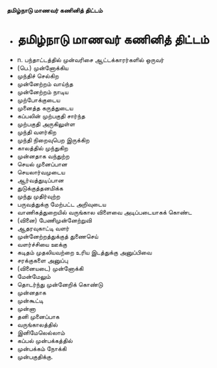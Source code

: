 **தமிழ்நாடு மாணவர் கணினித் திட்டம்**
- # தமிழ்நாடு மாணவர் கணினித் திட்டம்
- n. பந்தாட்டத்தில் முன்வரிசை ஆட்டக்காரர்களில் ஒருவர்
- (பெ.) முன்னோக்கிய
- முந்திச் செல்கிற
- முன்னேற்றம் வாய்ந்த
- முன்னேற்றம் நாடிய
- முற்போக்குடைய
- முனைத்த கருத்துடைய
- கப்பலின் முற்பகுதி சார்ந்த
- முற்பகுதி அருகிலுள்ள
- முந்தி வளர்கிற
- முந்தி நிறைவுபெற இருக்கிற
- காலத்தில் முந்துகிற
- முன்னதாக வந்துற்ற
- செயல் முனைப்பான
- செயலார்வமுடைய
- ஆர்வத்துடிப்பான
- துடுக்குத்தனமிக்க
- முந்து முதிர்வுற்ற
- பருவத்துக்கு மேற்பட்ட அறிவுடைய
- வாணிகத்துறையில் வருங்கால விளைவை அடிப்படையாகக் கொண்ட
- (வினை) பேணிமுன்னேற்றுவி
- ஆதரவுகாட்டி வளர்
- முன்னேற்றத்துக்குத் துணைசெய்
- வளர்ச்சியை ஊக்கு
- கடிதம் முதலியவற்றை உரிய இடத்துக்கு அனுப்பிவை
- சரக்குகளை அனுப்பு
- (வினையடை) முன்னோக்கி
- மேன்மேலும்
- தொடர்ந்து முன்னேறிக் கொண்டு
-  முன்னதாக
- முன்கூட்டி
- முன்னா
- தனி முனைப்பாக
- வருங்காலத்தில்
- இனிமேலெல்லாம்
- கப்பல் முன்பக்கத்தில்
- முன்பக்கம் நோக்கி
- முன்பகுதிக்கு.

